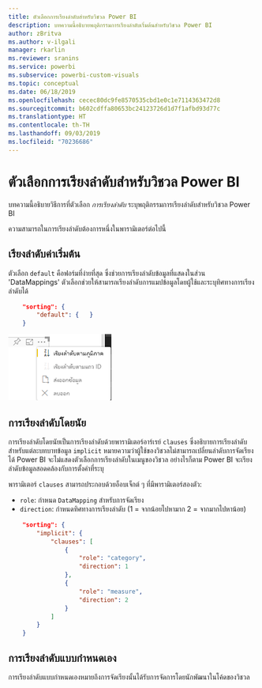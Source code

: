 ```yaml
---
title: ตัวเลือกการเรียงลำดับสำหรับวิชวล Power BI
description: บทความนี้อธิบายพฤติกรรมการเรียงลำดับเริ่มต้นสำหรับวิชวล Power BI
author: zBritva
ms.author: v-ilgali
manager: rkarlin
ms.reviewer: sranins
ms.service: powerbi
ms.subservice: powerbi-custom-visuals
ms.topic: conceptual
ms.date: 06/18/2019
ms.openlocfilehash: cecec80dc9fe8570535cbd1e0c1e7114363472d8
ms.sourcegitcommit: b602cdffa80653bc24123726d1d7f1afbd93d77c
ms.translationtype: HT
ms.contentlocale: th-TH
ms.lasthandoff: 09/03/2019
ms.locfileid: "70236686"
---
```

# <a name="sorting-options-for-power-bi-visuals"></a>ตัวเลือกการเรียงลำดับสำหรับวิชวล Power BI

บทความนี้อธิบายวิธีการที่ตัวเลือก *การเรียงลำดับ* ระบุพฤติกรรมการเรียงลำดับสำหรับวิชวล Power BI 

ความสามารถในการเรียงลำดับต้องการหนึ่งในพารามิเตอร์ต่อไปนี้

## <a name="default-sorting"></a>เรียงลำดับค่าเริ่มต้น

ตัวเลือก `default` คือฟอร์มที่ง่ายที่สุด ซึ่งช่วยการเรียงลำดับข้อมูลที่แสดงในส่วน 'DataMappings' ตัวเลือกช่วยให้สามารถเรียงลำดับการแมปข้อมูลโดยผู้ใช้และระบุทิศทางการเรียงลำดับได้

```json
    "sorting": {
        "default": {   }
    }
```

![ตัวเลือกการเรียงลำดับในเมนูบริบท](./media/sorting.png)

## <a name="implicit-sorting"></a>การเรียงลำดับโดยนัย

การเรียงลำดับโดยนัยเป็นการเรียงลำดับด้วยพารามิเตอร์อาร์เรย์ `clauses` ซึ่งอธิบายการเรียงลำดับสำหรับแต่ละบทบาทข้อมูล `implicit` หมายความว่าผู้ใช้ของวิชวลไม่สามารถเปลี่ยนลำดับการจัดเรียงได้ Power BI จะไม่แสดงตัวเลือกการเรียงลำดับในเมนูของวิชวล อย่างไรก็ตาม Power BI จะเรียงลำดับข้อมูลสอดคล้องกับการตั้งค่าที่ระบุ

พารามิเตอร์ `clauses` สามารถประกอบด้วยอ็อบเจ็กต์ ๆ ที่มีพารามิเตอร์สองตัว:

- `role`: กำหนด `DataMapping` สำหรับการจัดเรียง
- `direction`: กำหนดทิศทางการเรียงลำดับ (1 = จากน้อยไปหามาก 2 = จากมากไปหาน้อย)

```json
    "sorting": {
        "implicit": {
            "clauses": [
                {
                    "role": "category",
                    "direction": 1
                },
                {
                    "role": "measure",
                    "direction": 2
                }
            ]
        }
    }
```

## <a name="custom-sorting"></a>การเรียงลำดับแบบกำหนดเอง

การเรียงลำดับแบบกำหนดเองหมายถึงการจัดเรียงนั้นได้รับการจัดการโดยนักพัฒนาในโค้ดของวิชวล
